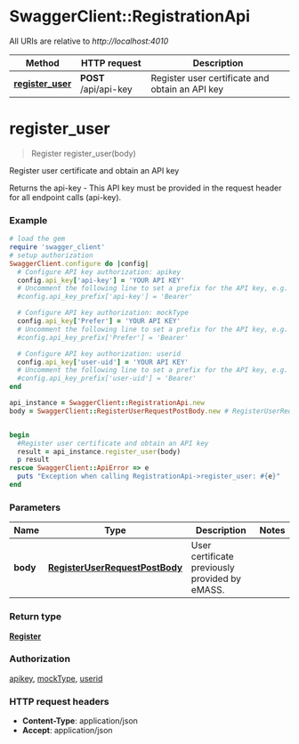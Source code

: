 # SwaggerClient::RegistrationApi

All URIs are relative to *http://localhost:4010*

Method | HTTP request | Description
------------- | ------------- | -------------
[**register_user**](RegistrationApi.md#register_user) | **POST** /api/api-key | Register user certificate and obtain an API key

# **register_user**
> Register register_user(body)

Register user certificate and obtain an API key

Returns the api-key - This API key must be provided in the request header for all endpoint calls (api-key).

### Example
```ruby
# load the gem
require 'swagger_client'
# setup authorization
SwaggerClient.configure do |config|
  # Configure API key authorization: apikey
  config.api_key['api-key'] = 'YOUR API KEY'
  # Uncomment the following line to set a prefix for the API key, e.g. 'Bearer' (defaults to nil)
  #config.api_key_prefix['api-key'] = 'Bearer'

  # Configure API key authorization: mockType
  config.api_key['Prefer'] = 'YOUR API KEY'
  # Uncomment the following line to set a prefix for the API key, e.g. 'Bearer' (defaults to nil)
  #config.api_key_prefix['Prefer'] = 'Bearer'

  # Configure API key authorization: userid
  config.api_key['user-uid'] = 'YOUR API KEY'
  # Uncomment the following line to set a prefix for the API key, e.g. 'Bearer' (defaults to nil)
  #config.api_key_prefix['user-uid'] = 'Bearer'
end

api_instance = SwaggerClient::RegistrationApi.new
body = SwaggerClient::RegisterUserRequestPostBody.new # RegisterUserRequestPostBody | User certificate previously provided by eMASS.


begin
  #Register user certificate and obtain an API key
  result = api_instance.register_user(body)
  p result
rescue SwaggerClient::ApiError => e
  puts "Exception when calling RegistrationApi->register_user: #{e}"
end
```

### Parameters

Name | Type | Description  | Notes
------------- | ------------- | ------------- | -------------
 **body** | [**RegisterUserRequestPostBody**](RegisterUserRequestPostBody.md)| User certificate previously provided by eMASS. | 

### Return type

[**Register**](Register.md)

### Authorization

[apikey](../README.md#apikey), [mockType](../README.md#mockType), [userid](../README.md#userid)

### HTTP request headers

 - **Content-Type**: application/json
 - **Accept**: application/json



